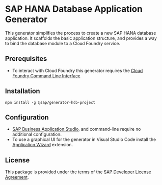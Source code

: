 # SAP HANA Database Application Generator
This generator simplifies the process to create a new SAP HANA database application. 
It scaffolds the basic application structure, and provides a way to bind the database module to a Cloud Foundry service. 
## Prerequisites
* To interact with Cloud Foundry this generator requires the [Cloud Foundry Command Line Interface](https://help.sap.com/viewer/65de2977205c403bbc107264b8eccf4b/Cloud/en-US/4ef907afb1254e8286882a2bdef0edf4.html)
## Installation
`npm install -g @sap/generator-hdb-project`
## Configuration
* [SAP Business Application Studio](https://help.sap.com/viewer/9d1db9835307451daa8c930fbd9ab264/Cloud/en-US/8f46c6e6f86641cc900871c903761fd4.html), and command-line require no additional configuration. 
* To use a graphical UI for the generator in Visual Studio Code install the [Application Wizard](https://marketplace.visualstudio.com/items?itemName=SAPOS.yeoman-ui) extension.

## License
This package is provided under the terms of the [SAP Developer License Agreement](https://tools.hana.ondemand.com/developer-license-3_1.txt).

